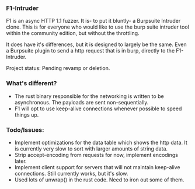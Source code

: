 ### F1-Intruder

F1 is an async HTTP 1.1 fuzzer. It is- to put it bluntly- a Burpsuite Intruder clone. This is for 
everyone who would like to use the burp suite intruder tool within the 
community edition, but without the throttling. 

It does have it's differences, but it is designed to largely be the same. Even a
Burpsuite plugin to send a http request that is in burp, directly to the F1-Intruder.

Project status: Pending revamp or deletion. 

### What's different?

- The rust binary responsible for the networking is written to be asynchronous. The payloads are sent non-sequentially. 
- F1 will opt to use keep-alive connections whenever possible to speed things up. 


### Todo/Issues:
- Implement optimizations for the data table which shows the http data. It is currently very slow to sort with larger amounts of string data.
- Strip accept-encoding from requests for now, implement encodings later.
- Implement client support for servers that will not maintain keep-alive connections. Still currently works, but it's slow. 
- Used lots of unwrap() in the rust code. Need to iron out some of them.
